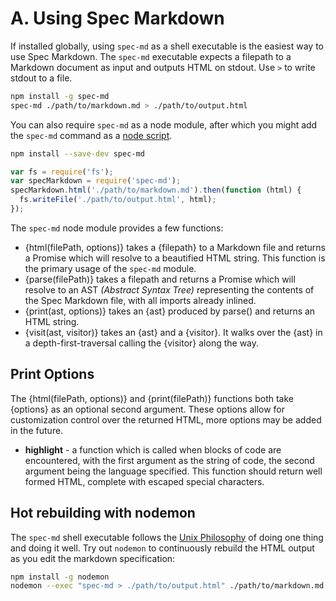 # A. Using Spec Markdown

If installed globally, using `spec-md` as a shell executable is the easiest way
to use Spec Markdown. The `spec-md` executable expects a filepath to a Markdown
document as input and outputs HTML on stdout. Use `>` to write stdout to a file.

```sh
npm install -g spec-md
spec-md ./path/to/markdown.md > ./path/to/output.html
```

You can also require `spec-md` as a node module, after which you might add the
`spec-md` command as a [node script](https://docs.npmjs.com/cli/run-script).

```sh
npm install --save-dev spec-md
```

```js
var fs = require('fs');
var specMarkdown = require('spec-md');
specMarkdown.html('./path/to/markdown.md').then(function (html) {
  fs.writeFile('./path/to/output.html', html);
});
```

The `spec-md` node module provides a few functions:

  * {html(filePath, options)} takes a {filepath} to a Markdown file and returns a
    Promise which will resolve to a beautified HTML string. This function is the
    primary usage of the `spec-md` module.
  * {parse(filePath)} takes a filepath and returns a Promise which will resolve
    to an AST *(Abstract Syntax Tree)* representing the contents of the Spec
    Markdown file, with all imports already inlined.
  * {print(ast, options)} takes an {ast} produced by parse() and returns an HTML
    string.
  * {visit(ast, visitor)} takes an {ast} and a {visitor}. It walks over the {ast}
    in a depth-first-traversal calling the {visitor} along the way.


## Print Options

The {html(filePath, options)} and {print(filePath)} functions both take {options}
as an optional second argument. These options allow for customization control
over the returned HTML, more options may be added in the future.

  * **highlight** - a function which is called when blocks of code are
    encountered, with the first argument as the string of code, the second
    argument being the language specified. This function should return well
    formed HTML, complete with escaped special characters.


## Hot rebuilding with nodemon

The `spec-md` shell executable follows the [Unix Philosophy](http://www.faqs.org/docs/artu/ch01s06.html)
of doing one thing and doing it well. Try out `nodemon` to continuously rebuild
the HTML output as you edit the markdown specification:

```sh
npm install -g nodemon
nodemon --exec "spec-md > ./path/to/output.html" ./path/to/markdown.md
```
